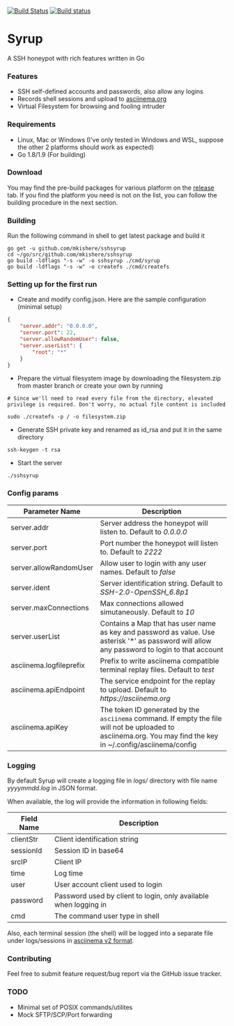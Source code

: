 [![Build Status](https://travis-ci.org/mkishere/sshsyrup.svg?branch=master)](http://travis-ci.org/mkishere/sshsyrup) [![Build status](https://ci.appveyor.com/api/projects/status/iy271guyn7ig81yn/branch/master?svg=true)](https://ci.appveyor.com/project/mkishere/sshsyrup/branch/master)
# Syrup
A SSH honeypot with rich features written in Go

### Features
- SSH self-defined accounts and passwords, also allow any logins
- Records shell sessions and upload to [asciinema.org](https://asciinema.org)
- Virtual Filesystem for browsing and fooling intruder

### Requirements
- Linux, Mac or Windows (I've only tested in Windows and WSL, suppose the other 2 platforms should work as expected)
- Go 1.8/1.9 (For building)

### Download
You may find the pre-build packages for various platform on the [release](https://github.com/mkishere/sshsyrup/releases) tab. If you find the platform you need is not on the list, you can follow the building procedure in the next section.

### Building
Run the following command in shell to get latest package and build it
```
go get -u github.com/mkishere/sshsyrup
cd ~/go/src/github.com/mkishere/sshsyrup
go build -ldflags "-s -w" -o sshsyrup ./cmd/syrup
go build -ldflags "-s -w" -o createfs ./cmd/createfs
```

### Setting up for the first run
* Create and modify config.json. Here are the sample configuration (minimal setup)
```json
{
    "server.addr": "0.0.0.0",
    "server.port": 22,
    "server.allowRandomUser": false,
    "server.userList": {
        "root": "*"
    }
}
```
* Prepare the virtual filesystem image by downloading the filesystem.zip from master branch or create your own by running
```
# Since we'll need to read every file from the directory, elevated privilege is required. Don't worry, no actual file content is included

sudo ./createfs -p / -o filesystem.zip
```
* Generate SSH private key and renamed as id_rsa and put it in the same directory
```
ssh-keygen -t rsa
```
* Start the server
```
./sshsyrup
```
### Config params
Parameter Name | Description
-------------- | -----------
server.addr | Server address the honeypot will listen to. Default to _0.0.0.0_
server.port | Port number the honeypot will listen to. Default to _2222_
server.allowRandomUser | Allow user to login with any user names. Default to _false_
server.ident | Server identification string. Default to _SSH-2.0-OpenSSH_6.8p1_
server.maxConnections | Max connections allowed simutaneously. Default to _10_
server.userList | Contains a Map that has user name as key and password as value. Use asterisk '*' as password will allow any password to login to that account
asciinema.logfileprefix | Prefix to write asciinema compatible terminal replay files. Default to _test_
asciinema.apiEndpoint | The service endpoint for the replay to upload. Default to _https://asciinema.org_
asciinema.apiKey | The token ID generated by the `asciinema` command. If empty the file will not be uploaded to asciinema.org. You may find the key in ~/.config/asciinema/config

### Logging
By default Syrup will create a logging file in _logs/_ directory with file name _yyyymmdd.log_ in JSON format.

When available, the log will provide the information in following fields:

Field Name | Description
---------- | -----------
clientStr | Client identification string
sessionId | Session ID in base64
srcIP | Client IP
time | Log time
user | User account client used to login
password | Password used by client to login, only available when logging in
cmd | The command user type in shell

Also, each terminal session (the shell) will be logged into a separate file under logs/sessions in [asciinema v2 format](https://github.com/asciinema/asciinema/blob/develop/doc/asciicast-v2.md).

### Contributing
Feel free to submit feature request/bug report via the GitHub issue tracker.

### TODO
- Minimal set of POSIX commands/utilites
- Mock SFTP/SCP/Port forwarding

